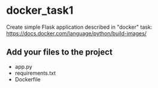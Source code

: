 # docker_task1

Create simple Flask application described in "docker" task: https://docs.docker.com/language/python/build-images/

## Add your files to the project
* app.py
* requirements.txt
* Dockerfile
